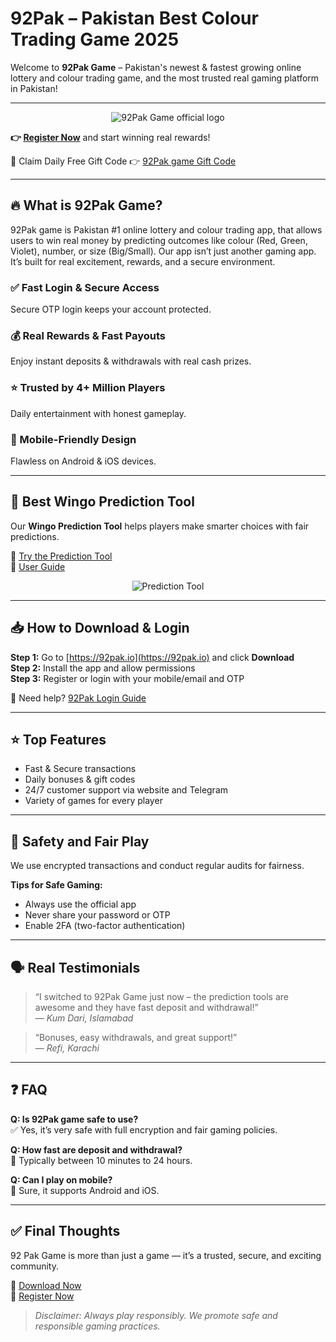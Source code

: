 # 92Pak – Pakistan Best Colour Trading Game 2025

Welcome to **92Pak Game** – Pakistan's newest & fastest growing online lottery and colour trading game, and the most trusted real gaming platform in Pakistan!

---

<p align="center">
  <img src="https://ik.imagekit.io/pp3outhdq/photo_2025-06-13_17-29-26.jpg?updatedAt=1749811414594" alt="92Pak Game official logo" style="max-width: 100%; height: auto;">
</p>

**👉 [Register Now](https://www.92pak.io)** and start winning real rewards!

🎁 Claim Daily Free Gift Code 👉 [92Pak game Gift Code](https://t.me/alyshia_92pak_bot)

---

## 🔥 What is 92Pak Game?

92Pak game is Pakistan #1 online lottery and colour trading app, that allows users to win real money by predicting outcomes like colour (Red, Green, Violet), number, or size (Big/Small).
Our app isn’t just another gaming app. It’s built for real excitement, rewards, and a secure environment.

### ✅ Fast Login & Secure Access  
Secure OTP login keeps your account protected.

### 💰 Real Rewards & Fast Payouts  
Enjoy instant deposits & withdrawals with real cash prizes.

### ⭐ Trusted by 4+ Million Players  
Daily entertainment with honest gameplay.

### 📱 Mobile-Friendly Design  
Flawless on Android & iOS devices.

---

## 🧠 Best Wingo Prediction Tool

Our **Wingo Prediction Tool** helps players make smarter choices with fair predictions.

🔗 [Try the Prediction Tool](https://pkgames.online/92pak-prediction/)  
📘 [User Guide](https://92pak.io/)

<p align="center">
  <img src="https://pkgames.online/wp-content/uploads/2025/05/photo_2025-05-31_18-57-03-1024x682.jpg" alt="Prediction Tool" style="max-width: 100%; height: auto;">
</p>

---

## 📥 How to Download & Login

**Step 1:** Go to [https://92pak.io](https://92pak.io) and click **Download**  
**Step 2:** Install the app and allow permissions  
**Step 3:** Register or login with your mobile/email and OTP  

🔑 Need help? [92Pak Login Guide](https://92pak.io/92-pak-login)

---

## ⭐ Top Features

- Fast & Secure transactions  
- Daily bonuses & gift codes  
- 24/7 customer support via website and Telegram  
- Variety of games for every player

---

## 🔐 Safety and Fair Play

We use encrypted transactions and conduct regular audits for fairness.

**Tips for Safe Gaming:**
- Always use the official app  
- Never share your password or OTP  
- Enable 2FA (two-factor authentication)

---

## 🗣️ Real Testimonials

> “I switched to 92Pak Game just now – the prediction tools are awesome and they have fast deposit and withdrawal!”  
> — *Kum Dari, Islamabad*

> “Bonuses, easy withdrawals, and great support!”  
> — *Refi, Karachi*

---

## ❓ FAQ

**Q: Is 92Pak game safe to use?**  
✅ Yes, it’s very safe with full encryption and fair gaming policies.

**Q: How fast are deposit and withdrawal?**  
💸 Typically between 10 minutes to 24 hours.

**Q: Can I play on mobile?**  
📱 Sure, it supports Android and iOS.

---

## ✅ Final Thoughts

92 Pak Game is more than just a game — it’s a trusted, secure, and exciting community.

🎯 [Download Now](https://92pak.io)  
📝 [Register Now](https://92pak.io/register)

> *Disclaimer: Always play responsibly. We promote safe and responsible gaming practices.*
